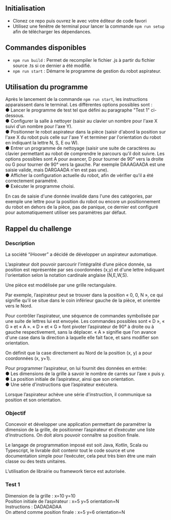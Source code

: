 ## Initialisation

- Clonez ce repo puis ouvrez le avec votre éditeur de code favori
- Utilisez une fenêtre de terminal pour lancer la commande `npm run setup` afin de télécharger les dépendances.

## Commandes disponibles

- `npm run build` : Permet de recompiler le fichier .js à partir du fichier source .ts si ce dernier a été modifié.
- `npm run start` : Démarre le programme de gestion du robot aspirateur.

## Utilisation du programme

Après le lancement de la commande `npm run start`, les instructions apparaissent dans le terminal. Les différentes options possibles sont :  
● Lancer le programme de test tel que défini au paragraphe "Test 1" ci-dessous.  
● Configurer la salle à nettoyer (saisir au clavier un nombre pour l'axe X suivi d'un nombre pour l'axe Y).  
● Positionner le robot aspirateur dans la pièce (saisir d'abord la position sur l'axe X du robot puis celle sur l'axe Y et terminer par l'orientation du robot en indiquant la lettre N, S, E ou W).  
● Entrer un programme de nettoyage (saisir une suite de caractères au clavier permettant au robot de comprendre le parcours qu'il doit suivre. Les options possibles sont A pour avancer, D pour tourner de 90° vers la droite ou G pour tourner de 90° vers la gauche. Par exemple DAAAGAADA est une saisie valide, mais DARGAADA n'en est pas une).  
● Afficher la configuration actuelle du robot, afin de vérifier qu'il a été correctement paramétré.  
● Exécuter le programme choisi.

En cas de saisie d'une donnée invalide dans l'une des catégories, par exemple une lettre pour la position du robot ou encore un positionnement du robot en dehors de la pièce, pas de panique, ce dernier est configuré pour automatiquement utiliser ses paramètres par défaut.

## Rappel du challenge

### Description

La société “iHoover” a décidé de développer un aspirateur automatique.

L’aspirateur doit pouvoir parcourir l'intégralité d’une pièce donnée, sa position est représentée par ses
coordonnées (x,y) et d'une lettre indiquant l'orientation selon la notation cardinale anglaise (N,E,W,S).

Une pièce est modélisée par une grille rectangulaire.

Par exemple, l’aspirateur peut se trouver dans la position « 0, 0, N », ce qui signifie qu’il se situe dans le
coin inférieur gauche de la pièce, et orientée vers le Nord.

Pour contrôler l’aspirateur, une séquence de commandes symbolisée par une suite de lettres lui est
envoyée. Les commandes possibles sont « D », « G » et « A ». « D » et « G » font pivoter l’aspirateur de
90° à droite ou à gauche respectivement, sans la déplacer. « A » signifie que l'on avance d'une case
dans la direction à laquelle elle fait face, et sans modifier son orientation.

On définit que la case directement au Nord de la position (x, y) a pour coordonnées (x, y+1).

Pour programmer l’aspirateur, on lui fournit des données en entrée:  
● Les dimensions de la grille à savoir le nombre de carrés sur l’axe x puis y.  
● La position initiale de l’aspirateur, ainsi que son orientation.  
● Une série d'instructions que l’aspirateur exécutera.

Lorsque l’aspirateur achève une série d'instruction, il communique sa position et son orientation.

### Objectif

Concevoir et développer une application permettant de paramétrer la dimension de la grille, de
positionner l’aspirateur et d’exécuter une liste d’instructions. On doit alors pouvoir connaître sa
position finale.

Le langage de programmation imposé est soit Java, Kotlin, Scala ou Typescript, le livrable doit contenir
tout le code source et une documentation simple pour l’exécuter, cela peut très bien être une main
classe ou des tests unitaires.

L’utilisation de librairie ou framework tierce est autorisée.

### Test 1

Dimension de la grille : x=10 y=10  
Position initiale de l’aspirateur : x=5 y=5 orientation=N  
Instructions : DADADADAA  
On attend comme position finale : x=5 y=6 orientation=N
